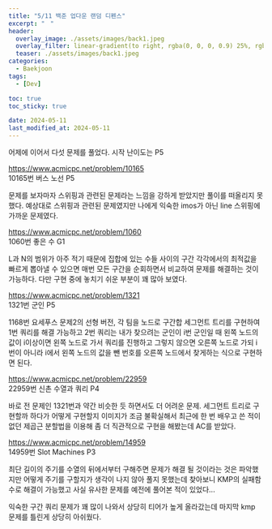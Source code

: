 ```yaml
---
title: "5/11 백준 업다운 랜덤 디펜스"
excerpt: "ㅤ"
header:
  overlay_image: ./assets/images/back1.jpeg
  overlay_filter: linear-gradient(to right, rgba(0, 0, 0, 0.9) 25%, rgba(0, 0, 0, 0))
  teaser: ./assets/images/back1.jpeg
categories:
  - Baekjoon
tags:
  - [Dev]

toc: true
toc_sticky: true

date: 2024-05-11
last_modified_at: 2024-05-11
---
```

어제에 이어서 다섯 문제를 풀었다. 시작 난이도는 P5 

<https://www.acmicpc.net/problem/10165>   
10165번 버스 노선 P5

문제를 보자마자 스위핑과 관련된 문제라는 느낌을 강하게 받았지만 풀이를 떠올리지 못했다. 예상대로 스위핑과 관련된 문제였지만 나에게 익숙한 imos가 아닌 line 스위핑에 가까운 문제였다.

<https://www.acmicpc.net/problem/1060>   
1060번 좋은 수 G1

L과 N의 범위가 아주 적기 때문에 집합에 있는 수들 사이의 구간 각각에서의 최적값을 빠르게 뽑아낼 수 있으면 매번 모든 구간을 순회하면서 비교하여 문제를 해결하는 것이 가능하다. 다만 구현 중에 놓치기 쉬운 부분이 꽤 많아 보였다.

<https://www.acmicpc.net/problem/1321>   
1321번 군인 P5

1168번 요세푸스 문제2의 선형 버전, 각 팀을 노드로 구간합 세그먼트 트리를 구현하여 1번 쿼리를 해결 가능하고 2번 쿼리는 내가 찾으려는 군인이 i번 군인일 때 왼쪽 노드의 값이 i이상이면 왼쪽 노드로 가서 쿼리를 진행하고 그렇지 않으면 오른쪽 노드로 가되 i번이 아니라 i에서 왼쪽 노드의 값을 뺀 번호를 오른쪽 노드에서 찾게하는 식으로 구현하면 된다.

<https://www.acmicpc.net/problem/22959>   
22959번 신촌 수열과 쿼리 P4

바로 전 문제인 1321번과 약간 비슷한 듯 하면서도 더 어려운 문제. 세그먼트 트리로 구현할까 하다가 어떻게 구현할지 이미지가 조금 불확실해서 최근에 한 번 배우고 쓴 적이 없던 제곱근 분할법을 이용해 좀 더 직관적으로 구현을 해봤는데 AC를 받았다.

<https://www.acmicpc.net/problem/14959>   
14959번 Slot Machines P3

최단 길이의 주기를 수열의 뒤에서부터 구해주면 문제가 해결 될 것이라는 것은 파악했지만 어떻게 주기를 구할지가 생각이 나지 않아 풀지 못했는데 찾아보니 KMP의 실패함수로 해결이 가능했고 사실 유사한 문제를 예전에 풀어본 적이 있었다...

익숙한 구간 쿼리 문제가 꽤 많이 나와서 상당히 티어가 높게 올라갔는데 마지막 kmp 문제를 틀린게 상당히 아쉬웠다.